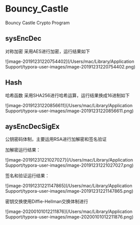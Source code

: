 # Bouncy_Castle
Bouncy Castle Crypto Program

## sysEncDec
对称加密 采用AES进行加密，运行结果如下

![image-20191231220754402](/Users/mac/Library/Application Support/typora-user-images/image-20191231220754402.png)

## Hash

哈希函数 采用SHA256进行哈希运算，运行结果换成16进制如下

![image-20191231220856611](/Users/mac/Library/Application Support/typora-user-images/image-20191231220856611.png)

## aysEncDecSigEx

公钥密码体制，主要运用RSA进行加解密和签名验证

加解密运行结果：

![image-20191231221027027](/Users/mac/Library/Application Support/typora-user-images/image-20191231221027027.png)

签名和验证运行结果：

![image-20191231221147865](/Users/mac/Library/Application Support/typora-user-images/image-20191231221147865.png)

密钥交换使用Diffie-Hellman交换体制进行

![image-20200101012211876](/Users/mac/Library/Application Support/typora-user-images/image-20200101012211876.png)